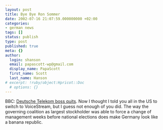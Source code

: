 ```yaml
---
layout: post
title: Bye Bye Ron Sommer
date: 2002-07-16 21:07:59.000000000 +02:00
categories:
- german news
tags: []
status: publish
type: post
published: true
meta: {}
author:
  login: shanson
  email: papascott-wp@gmail.com
  display_name: PapaScott
  first_name: Scott
  last_name: Hanson
# excerpt: !ruby/object:Hpricot::Doc
  # options: {}
---
```

<p>BBC: <a href="http://news.bbc.co.uk/hi/english/business/newsid_2132000/2132179.stm">Deutsche Telekom boss quits</a>. Now I thought I told you all in the US to switch to VoiceStream, but I guess not enough of you did. The way the governing coalition as largest stockholder was able to force a change of management weeks before national elections does make Germany look like a banana republic.</p>
